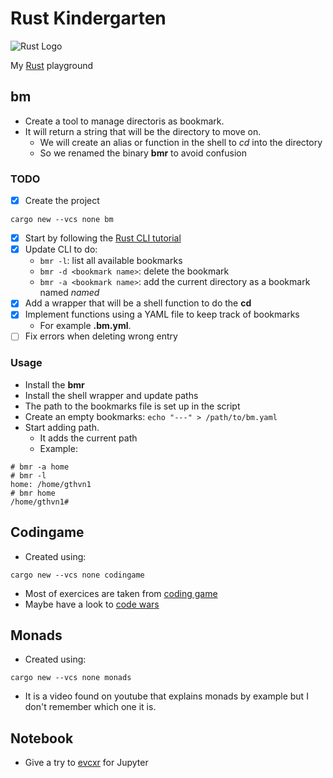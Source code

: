 # Rust Kindergarten

![Rust Logo](https://www.rust-lang.org/static/images/rust-logo-blk.svg)

My [Rust](https://www.rust-lang.org/) playground

## bm

- Create a tool to manage directoris as bookmark.
- It will return a string that will be the directory to move on.
  - We will create an alias or function in the shell to *cd* into the directory
  - So we renamed the binary **bmr** to avoid confusion

### TODO

- [X] Create the project
```
cargo new --vcs none bm
```
- [X] Start by following the [Rust CLI tutorial](https://rust-cli.github.io/book/tutorial/setup.html)
- [X] Update CLI to do:
  - `bmr -l`: list all available bookmarks
  - `bmr -d <bookmark name>`: delete the bookmark
  - `bmr -a <bookmark name>`: add the current directory as a bookmark named *named*
- [X] Add a wrapper that will be a shell function to do the **cd**
- [X] Implement functions using a YAML file to keep track of bookmarks
  - For example **.bm.yml**.
- [ ] Fix errors when deleting wrong entry

### Usage

- Install the **bmr**
- Install the shell wrapper and update paths
- The path to the bookmarks file is set up in the script
- Create an empty bookmarks: `echo "---" > /path/to/bm.yaml`
- Start adding path.
  - It adds the current path
  - Example: 
```
# bmr -a home
# bmr -l
home: /home/gthvn1
# bmr home
/home/gthvn1#
```
## Codingame

- Created using:
```
cargo new --vcs none codingame
```

- Most of exercices are taken from [coding game](https://www.codingame.com)
- Maybe have a look to [code wars](https://www.codewars.com)

## Monads

- Created using:
```
cargo new --vcs none monads
```
- It is a video found on youtube that explains monads by example but I don't
  remember which one it is.


## Notebook

- Give a try to [evcxr](https://github.com/google/evcxr/blob/main/evcxr_jupyter/README.md) for Jupyter
